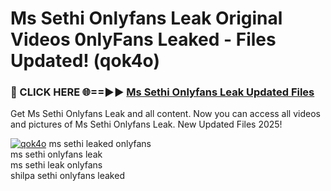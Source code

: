 # Ms Sethi Onlyfans Leak Original Videos 0nlyFans Leaked - Files Updated! (qok4o)

<h3>🔴 CLICK HERE 🌐==►► <a href="https://tinyurl.com/4seja8ks" rel="nofollow">Ms Sethi Onlyfans Leak Updated Files</a></h3>

Get Ms Sethi Onlyfans Leak and all content. Now you can access all videos and pictures of Ms Sethi Onlyfans Leak. New Updated Files 2025!

[![qok4o](https://i.imgur.com/EWjZXRe.gif)](https://tinyurl.com/4seja8ks)
ms sethi leaked onlyfans<br>
ms sethi onlyfans leak<br>
ms sethi leak onlyfans<br>
shilpa sethi onlyfans leaked